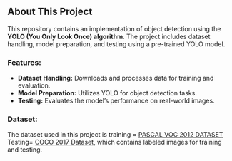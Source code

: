 ## About This Project

This repository contains an implementation of object detection using the **YOLO (You Only Look Once) algorithm**. The project includes dataset handling, model preparation, and testing using a pre-trained YOLO model.

### Features:
- **Dataset Handling:** Downloads and processes data for training and evaluation.
- **Model Preparation:** Utilizes YOLO for object detection tasks.
- **Testing:** Evaluates the model’s performance on real-world images.

### Dataset:
The dataset used in this project is training = [PASCAL VOC 2012 DATASET](https://www.kaggle.com/datasets/gopalbhattrai/pascal-voc-2012-dataset) Testing= [COCO 2017 Dataset](https://www.kaggle.com/datasets/awsaf49/coco-2017-dataset), which contains labeled images for training and testing.
